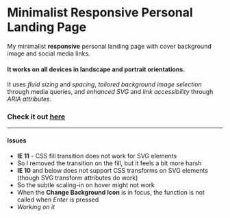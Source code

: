 # Minimalist Responsive Personal Landing Page

My minimalist **responsive** personal landing page with cover background image and social media links.

#### It works on all devices in landscape and portrait orientations.

It uses _fluid sizing_ and _spacing_, _tailored background image selection_ through media queries, and _enhanced SVG_ and _link accessibility_ through _ARIA attributes_.

### Check it out **[here](http://jorypestorious.com)**

---

#### Issues
* **IE 11** - CSS fill transition does not work for SVG elements
 * So I removed the transition on the fill, but it feels a bit more harsh
* **IE 10** and below does not support CSS transforms on SVG elements (though SVG transform attributes do work)
 * So the subtle scaling-in on hover might not work
* When the **Change Background Icon** is in focus, the function is not called when _Enter_ is pressed
 * _Working on it_
